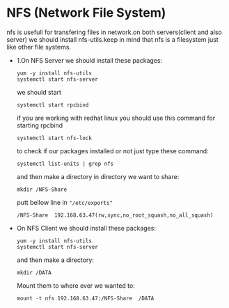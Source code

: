 # NFS (Network File System)
nfs is usefull for transfering files in network.on both servers(client and also server) we should install nfs-utils.keep in mind that nfs is a filesystem just like other file systems. 


<ul>
<li>1.On NFS Server we should install these packages:

    yum -y install nfs-utils
    systemctl start nfs-server

<p>we should start </p>

    systemctl start rpcbind

<p>if you are working with redhat linux you should use this command for starting rpcbind</p>
 
    systemctl start nfs-lock

<p>to check if our packages installed or not just type these command:</p>

    systemctl list-units | grep nfs

<p>and then make a directory in directory we want to share:</p>

    mkdir /NFS-Share

<p>putt bellow line in <code>"/etc/exports"</code></p>

    
    /NFS-Share	192.168.63.47(rw,sync,no_root_squash,no_all_squash)

</li>

<li>On NFS Client we should install these packages:

    yum -y install nfs-utils
    systemctl start nfs-server

<p>and then make a directory:</p>

    mkdir /DATA

<p>Mount them to where ever we wanted to:</p>

    mount -t nfs 192.168.63.47:/NFS-Share  /DATA

</li>

</ul>

